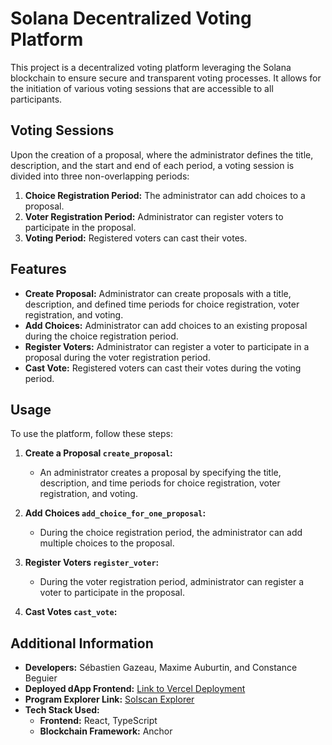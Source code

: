 # Solana Decentralized Voting Platform

This project is a decentralized voting platform leveraging the Solana blockchain to ensure secure and transparent voting
processes.
It allows for the initiation of various voting sessions that are accessible to all participants.

## Voting Sessions

Upon the creation of a proposal, where the administrator defines the title, description, and the start and end of each
period,
a voting session is divided into three non-overlapping periods:

1. **Choice Registration Period:** The administrator can add choices to a proposal.
2. **Voter Registration Period:** Administrator can register voters to participate in the proposal.
3. **Voting Period:** Registered voters can cast their votes.

## Features

- **Create Proposal:** Administrator can create proposals with a title, description, and defined time periods for
  choice registration, voter registration, and voting.
- **Add Choices:** Administrator can add choices to an existing proposal during the choice registration period.
- **Register Voters:** Administrator can register a voter to participate in a proposal during the voter registration
  period.
- **Cast Vote:** Registered voters can cast their votes during the voting period.

## Usage

To use the platform, follow these steps:

1. **Create a Proposal `create_proposal`:**
    - An administrator creates a proposal by specifying the title, description, and time periods for choice
      registration, voter registration, and voting.

2. **Add Choices `add_choice_for_one_proposal`:**
    - During the choice registration period, the administrator can add multiple choices to the proposal.

3. **Register Voters `register_voter`:**
    - During the voter registration period, administrator can register a voter to participate in the proposal.

4. **Cast Votes `cast_vote`:**

## Additional Information

- **Developers:** Sébastien Gazeau, Maxime Auburtin, and Constance Beguier
- **Deployed dApp Frontend:** [Link to Vercel Deployment](https://your-dapp-frontend.vercel.app)
- **Program Explorer Link:** [Solscan Explorer](https://solscan.io/?cluster=devnet)
- **Tech Stack Used:**
    - **Frontend:** React, TypeScript
    - **Blockchain Framework:** Anchor
